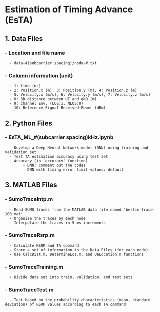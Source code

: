 # Estimation of Timing Advance (EsTA)

## 1. Data Files
### - Location and file name
      - data-#(subcarrier spacing)/node-#.txt
### - Column information (unit)
      - 1: time (ns)
      - 2: Position.x (m), 3: Position.y (m), 4: Position.z (m)
      - 5: Velocity.x (m/s), 6: Velocity.y (m/s), 7: Velocity.z (m/s)
      - 8: 3D distance between UE and gNB (m)
      - 9: Channel Env. (LOS:1, NLOS:0)
      - 10: Reference Signal Received Power (dBm)
## 2. Python Files
### - EsTA_ML_#(subcarrier spacing)kHz.ipynb
      - Develop a Deep Neural Network model (DNN) using training and validation set
      - Test TA estimation accuracy using test set
      - Accuracy (in 'accuracy' function)
            - DNN: comment out the codes
            - DNN with timing error limit values: default
## 3. MATLAB Files
### - SumoTraceIntp.m
      - Read SUMO traces from the MATLAB data file named 'berlin-trace-100.mat'
      - Organize the traces by each node
      - Interpolate the traces in 5 ms increments
### - SumoTraceRsrp.m
      - Calculate RSRP and TA command
      - Store a set of information to the Data Files (for each node)
      - Use CalcDist.m, DetermineLos.m, and UeLocation.m functions
### - SumoTraceTraining.m
      - Divide data set into train, validation, and test sets
### - SumoTraceTest.m
      - Test based on the probability characteristics (mean, standard deviation) of RSRP values according to each TA command
